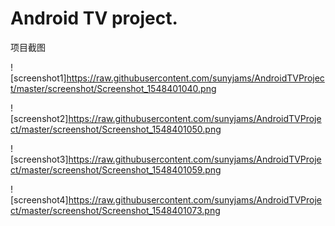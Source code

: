 # Android TV project.


项目截图

 ![screenshot1]https://raw.githubusercontent.com/sunyjams/AndroidTVProject/master/screenshot/Screenshot_1548401040.png
 
 
 ![screenshot2]https://raw.githubusercontent.com/sunyjams/AndroidTVProject/master/screenshot/Screenshot_1548401050.png
 
 
 ![screenshot3]https://raw.githubusercontent.com/sunyjams/AndroidTVProject/master/screenshot/Screenshot_1548401059.png
 
 
 ![screenshot4]https://raw.githubusercontent.com/sunyjams/AndroidTVProject/master/screenshot/Screenshot_1548401073.png